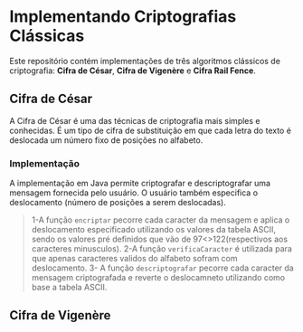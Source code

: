 # Implementando Criptografias Clássicas

Este repositório contém implementações de três algoritmos clássicos de criptografia: **Cifra de César**, **Cifra de Vigenère** e **Cifra Rail Fence**.

## Cifra de César

A Cifra de César é uma das técnicas de criptografia mais simples e conhecidas. É um tipo de cifra de substituição em que cada letra do texto é deslocada um número fixo de posições no alfabeto.

### Implementação

A implementação em Java permite criptografar e descriptografar uma mensagem fornecida pelo usuário. O usuário também especifica o deslocamento (número de posições a serem deslocadas). 
>  1-A função `encriptar` pecorre cada caracter da mensagem e aplica o deslocamento especificado utilizando os valores da tabela ASCII, sendo os valores pré definidos que vão de 97<>122(respectivos aos caracteres minusculos).
>  2-A função `verificaCaracter` é utilizada para que apenas caracteres validos do alfabeto sofram com deslocamento. 
>  3- A função `descriptografar` pecorre cada caracter da mensagem criptografada e reverte o deslocamneto utilizando como base a tabela ASCII.

  ## Cifra de Vigenère
